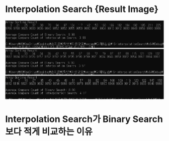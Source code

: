 # Interpolation Search {Result Image}
![](./interpolationSearch1.PNG)
![](./interpolationSearch2.PNG)
![](./interpolationSearch3.PNG)

# Interpolation Search가 Binary Search보다 적게 비교하는 이유
